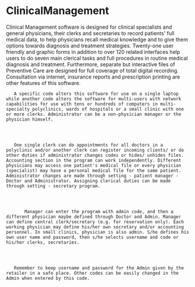# ClinicalManagement
Clinical Management software is designed for clinical specialists and general physicians, their clerks and secretaries to record patients' full medical data, to help physicians recall medical knowledge and to give them options towards diagnosis and treatment strategies.
       Twenty-one user friendly and graphic forms in addition to over 120 related interfaces help users to do seven main clerical tasks and full procedures in routine medical diagnosis and treatment. Furthermore, separate but interactive files of Preventive Care are designed for full coverage of total digital recording. Consultation via internet, insurance reports and prescription printing are other features of this software.




       A specific code alters this software for use on a single laptop while another code alters the software for multi-users with network capabilities for use with tens or hundreds of computers in multi-specialty polyclinics, wards of hospitals or a small clinic with one or more clerks. Administrator can be a non-physician manager or the physician himself.




       One single clerk can do appointments for all doctors in a polyclinic and/or another clerk can register incoming clients/ or do other duties if administrator changes codes or hides/ unhides files. Accounting section in the program can work independently. Different physicians may access one patient's medical file or every physician (specialist) may have a personal medical file for the same patient. Administrator changes are made through setting - patient manager - Doctor and Administrator. Assigning clerical duties can be made through setting - secretary program.




           Manager can enter the program with admin code, and then a different physician maybe defined through Doctor and Admin. Manager can define central clerk/secretary (e.g. for reservation only). Each working physician may define his/her own secretary and/or accounting personnel. In small clinics, physician is also admin. S/he defines his own user name and password, then s/he selects username and code or his/her clerks, secretaries.




       Remember to keep username and password for the Admin given by the retailer in a safe place. Other codes can be easily changed in the Admin when entered by this code.
